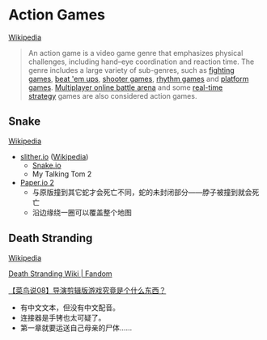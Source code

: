 # Action Games
[Wikipedia](https://en.wikipedia.org/wiki/Action_game)

> An action game is a video game genre that emphasizes physical challenges, including hand–eye coordination and reaction time. The genre includes a large variety of sub-genres, such as [fighting games](https://en.wikipedia.org/wiki/Fighting_game "Fighting game"), [beat 'em ups](https://en.wikipedia.org/wiki/Beat_%27em_up "Beat 'em up"), [shooter games](https://en.wikipedia.org/wiki/Shooter_game "Shooter game"), [rhythm games](https://en.wikipedia.org/wiki/Rhythm_game "Rhythm game") and [platform games](https://en.wikipedia.org/wiki/Platform_game "Platform game"). [Multiplayer online battle arena](https://en.wikipedia.org/wiki/Multiplayer_online_battle_arena "Multiplayer online battle arena") and some [real-time strategy](https://en.wikipedia.org/wiki/Real-time_strategy "Real-time strategy") games are also considered action games.

## Snake
[Wikipedia](https://en.wikipedia.org/wiki/Snake_(video_game_genre))

- [slither.io](https://slither.io/) ([Wikipedia](https://en.wikipedia.org/wiki/Slither.io))
  - [Snake.io](https://snake.io/)
  - My Talking Tom 2
- [Paper.io 2](https://www.youtube.com/playables/UgkxJuWC7NuXgP2-g3P5wL-wQilDuI81Plyd)
  - 与原版撞到其它蛇才会死亡不同，蛇的未封闭部分——脖子被撞到就会死亡
  - 沿边缘绕一圈可以覆盖整个地图 

## Death Stranding
[Wikipedia](https://en.wikipedia.org/wiki/Death_Stranding)

[Death Stranding Wiki | Fandom](https://deathstranding.fandom.com/wiki/Death_Stranding_Wiki)

[【菜鸟说08】导演剪辑版游戏究竟是个什么东西？](https://api.xiaoheihe.cn/maxnews/app/share/detail/2521508)

- 有中文文本，但没有中文配音。
- 连接器是手铐也太可疑了。
- 第一章就要运送自己母亲的尸体……